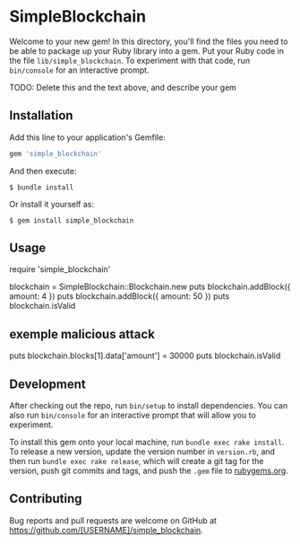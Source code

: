 # SimpleBlockchain

Welcome to your new gem! In this directory, you'll find the files you need to be able to package up your Ruby library into a gem. Put your Ruby code in the file `lib/simple_blockchain`. To experiment with that code, run `bin/console` for an interactive prompt.

TODO: Delete this and the text above, and describe your gem

## Installation

Add this line to your application's Gemfile:

```ruby
gem 'simple_blockchain'
```

And then execute:

    $ bundle install

Or install it yourself as:

    $ gem install simple_blockchain

## Usage

require 'simple_blockchain'  

blockchain = SimpleBlockchain::Blockchain.new
puts blockchain.addBlock({ amount: 4 })
puts blockchain.addBlock({ amount: 50 })
puts blockchain.isValid
## exemple malicious attack
puts blockchain.blocks[1].data['amount'] = 30000 
puts blockchain.isValid

## Development

After checking out the repo, run `bin/setup` to install dependencies. You can also run `bin/console` for an interactive prompt that will allow you to experiment.

To install this gem onto your local machine, run `bundle exec rake install`. To release a new version, update the version number in `version.rb`, and then run `bundle exec rake release`, which will create a git tag for the version, push git commits and tags, and push the `.gem` file to [rubygems.org](https://rubygems.org).

## Contributing

Bug reports and pull requests are welcome on GitHub at https://github.com/[USERNAME]/simple_blockchain.

